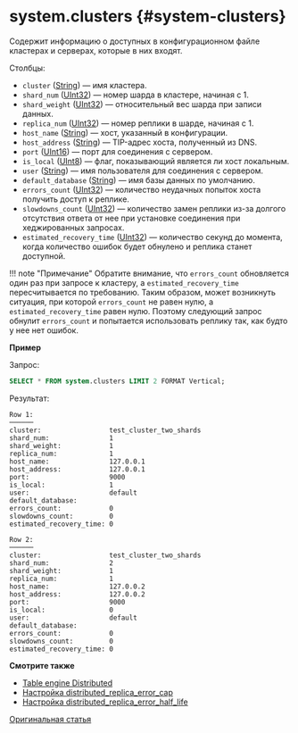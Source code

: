 # system.clusters {#system-clusters}

Содержит информацию о доступных в конфигурационном файле кластерах и серверах, которые в них входят.

Столбцы:

-   `cluster` ([String](../../sql-reference/data-types/string.md)) — имя кластера.
-   `shard_num` ([UInt32](../../sql-reference/data-types/int-uint.md)) — номер шарда в кластере, начиная с 1.
-   `shard_weight` ([UInt32](../../sql-reference/data-types/int-uint.md)) — относительный вес шарда при записи данных.
-   `replica_num` ([UInt32](../../sql-reference/data-types/int-uint.md)) — номер реплики в шарде, начиная с 1.
-   `host_name` ([String](../../sql-reference/data-types/string.md)) — хост, указанный в конфигурации.
-   `host_address` ([String](../../sql-reference/data-types/string.md)) — TIP-адрес хоста, полученный из DNS.
-   `port` ([UInt16](../../sql-reference/data-types/int-uint.md)) — порт для соединения с сервером.
-   `is_local` ([UInt8](../../sql-reference/data-types/int-uint.md)) — флаг, показывающий является ли хост локальным.
-   `user` ([String](../../sql-reference/data-types/string.md)) — имя пользователя для соединения с сервером.
-   `default_database` ([String](../../sql-reference/data-types/string.md)) — имя базы данных по умолчанию.
-   `errors_count` ([UInt32](../../sql-reference/data-types/int-uint.md)) — количество неудачных попыток хоста получить доступ к реплике.
-   `slowdowns_count` ([UInt32](../../sql-reference/data-types/int-uint.md)) — количество замен реплики из-за долгого отсутствия ответа от нее при установке соединения при хеджированных запросах.
-   `estimated_recovery_time` ([UInt32](../../sql-reference/data-types/int-uint.md)) — количество секунд до момента, когда количество ошибок будет обнулено и реплика станет доступной.

!!! note "Примечание"
    Обратите внимание, что `errors_count` обновляется один раз при запросе к кластеру, а `estimated_recovery_time` пересчитывается по требованию. Таким образом, может возникнуть ситуация, при которой `errors_count` не равен нулю, а `estimated_recovery_time` равен нулю. Поэтому следующий запрос обнулит `errors_count` и попытается использовать реплику так, как будто у нее нет ошибок.

**Пример**

Запрос:

```sql
SELECT * FROM system.clusters LIMIT 2 FORMAT Vertical;
```

Результат:

```text
Row 1:
──────
cluster:                 test_cluster_two_shards
shard_num:               1
shard_weight:            1
replica_num:             1
host_name:               127.0.0.1
host_address:            127.0.0.1
port:                    9000
is_local:                1
user:                    default
default_database:
errors_count:            0
slowdowns_count:         0
estimated_recovery_time: 0

Row 2:
──────
cluster:                 test_cluster_two_shards
shard_num:               2
shard_weight:            1
replica_num:             1
host_name:               127.0.0.2
host_address:            127.0.0.2
port:                    9000
is_local:                0
user:                    default
default_database:
errors_count:            0
slowdowns_count:         0
estimated_recovery_time: 0
```

**Смотрите также**

-   [Table engine Distributed](../../engines/table-engines/special/distributed.md)
-   [Настройка distributed_replica_error_cap](../../operations/settings/settings.md#settings-distributed_replica_error_cap)
-   [Настройка distributed_replica_error_half_life](../../operations/settings/settings.md#settings-distributed_replica_error_half_life)

[Оригинальная статья](https://clickhouse.tech/docs/ru/operations/system_tables/clusters) <!--hide-->
